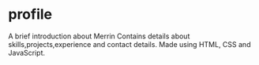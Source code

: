 # profile
A brief introduction about Merrin
Contains details about skills,projects,experience and contact details.
Made using HTML, CSS and JavaScript.
